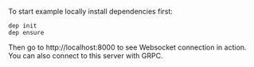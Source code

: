 To start example locally install dependencies first:

```
dep init
dep ensure
```

Then go to http://localhost:8000 to see Websocket connection in action. You can also connect to this server with GRPC.
